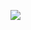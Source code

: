 ![](https://bat.bing.com/action/0?ti=56018282&Ver=2&mid=e1c4ed48-5059-478c-ac48-70fb5d87f2a2&sid=201ffde0635411ee902411d77b750559&vid=20202bf0635411ee9ac03f2e618b0b9f&vids=0&msclkid=N&pi=0&lg=en-US&sw=800&sh=600&sc=24&nwd=1&tl=Shortform%20%7C%20Book&p=https%3A%2F%2Fwww.shortform.com%2Fapp%2Fbook%2Fall-marketers-are-liars%2Fexercise-make-your-next-story-great&r=&lt=292&evt=pageLoad&sv=1&rn=65567)
